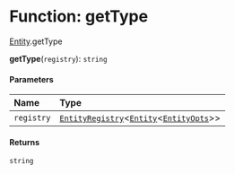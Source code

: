 # Function: getType

[Entity](/en/auto-docs/playground-react/modules/Entity.md).getType

**getType**(`registry`): `string`

#### Parameters

| Name | Type |
| :------ | :------ |
| `registry` | [`EntityRegistry`](/en/auto-docs/playground-react/interfaces/EntityRegistry.md)<[`Entity`](/en/auto-docs/playground-react/classes/Entity-1.md)<[`EntityOpts`](/en/auto-docs/playground-react/interfaces/EntityOpts.md)>> |

#### Returns

`string`

